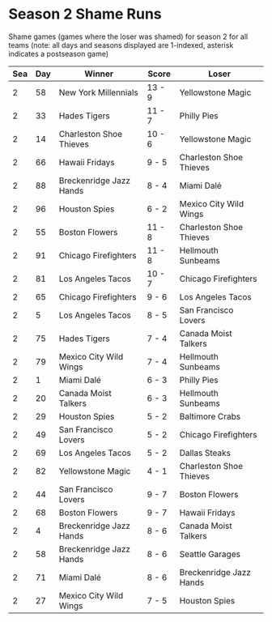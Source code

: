 # Season 2 Shame Runs



Shame games (games where the loser was shamed) for season 2 for all teams (note: all days and seasons displayed are 1-indexed, asterisk indicates a postseason game)


| Sea | Day | Winner | Score | Loser | 
| ------ |------ |------ |------ |------ |
| 2 | 58 | New York Millennials | 13 - 9 | Yellowstone Magic | 
| 2 | 33 | Hades Tigers | 11 - 7 | Philly Pies | 
| 2 | 14 | Charleston Shoe Thieves | 10 - 6 | Yellowstone Magic | 
| 2 | 66 | Hawaii Fridays | 9 - 5 | Charleston Shoe Thieves | 
| 2 | 88 | Breckenridge Jazz Hands | 8 - 4 | Miami Dalé | 
| 2 | 96 | Houston Spies | 6 - 2 | Mexico City Wild Wings | 
| 2 | 55 | Boston Flowers | 11 - 8 | Charleston Shoe Thieves | 
| 2 | 91 | Chicago Firefighters | 11 - 8 | Hellmouth Sunbeams | 
| 2 | 81 | Los Angeles Tacos | 10 - 7 | Chicago Firefighters | 
| 2 | 65 | Chicago Firefighters | 9 - 6 | Los Angeles Tacos | 
| 2 | 5 | Los Angeles Tacos | 8 - 5 | San Francisco Lovers | 
| 2 | 75 | Hades Tigers | 7 - 4 | Canada Moist Talkers | 
| 2 | 79 | Mexico City Wild Wings | 7 - 4 | Hellmouth Sunbeams | 
| 2 | 1 | Miami Dalé | 6 - 3 | Philly Pies | 
| 2 | 20 | Canada Moist Talkers | 6 - 3 | Hellmouth Sunbeams | 
| 2 | 29 | Houston Spies | 5 - 2 | Baltimore Crabs | 
| 2 | 49 | San Francisco Lovers | 5 - 2 | Chicago Firefighters | 
| 2 | 69 | Los Angeles Tacos | 5 - 2 | Dallas Steaks | 
| 2 | 82 | Yellowstone Magic | 4 - 1 | Charleston Shoe Thieves | 
| 2 | 44 | San Francisco Lovers | 9 - 7 | Boston Flowers | 
| 2 | 68 | Boston Flowers | 9 - 7 | Hawaii Fridays | 
| 2 | 4 | Breckenridge Jazz Hands | 8 - 6 | Canada Moist Talkers | 
| 2 | 58 | Breckenridge Jazz Hands | 8 - 6 | Seattle Garages | 
| 2 | 71 | Miami Dalé | 8 - 6 | Breckenridge Jazz Hands | 
| 2 | 27 | Mexico City Wild Wings | 7 - 5 | Houston Spies | 


